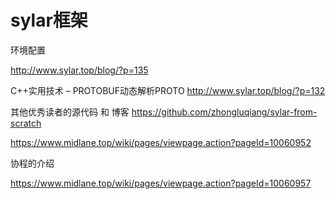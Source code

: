# sylar框架

环境配置

http://www.sylar.top/blog/?p=135

C++实用技术 – PROTOBUF动态解析PROTO
http://www.sylar.top/blog/?p=132



其他优秀读者的源代码 和 博客
https://github.com/zhongluqiang/sylar-from-scratch

https://www.midlane.top/wiki/pages/viewpage.action?pageId=10060952

协程的介绍

https://www.midlane.top/wiki/pages/viewpage.action?pageId=10060957


